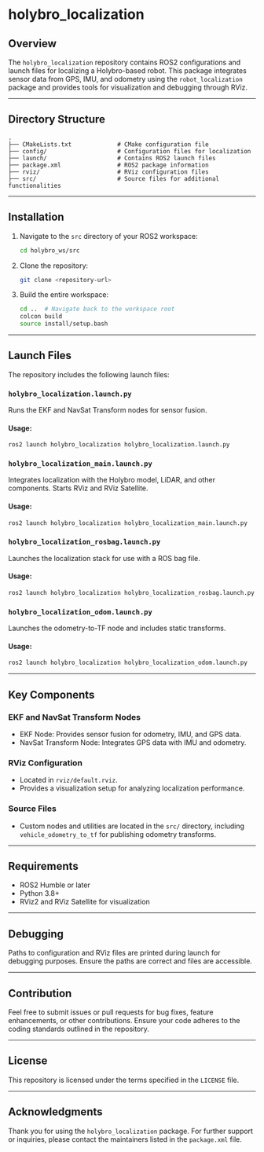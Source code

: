 # holybro_localization

## Overview
The `holybro_localization` repository contains ROS2 configurations and launch files for localizing a Holybro-based robot. This package integrates sensor data from GPS, IMU, and odometry using the `robot_localization` package and provides tools for visualization and debugging through RViz.

---

## Directory Structure
```
.
├── CMakeLists.txt             # CMake configuration file
├── config/                    # Configuration files for localization
├── launch/                    # Contains ROS2 launch files
├── package.xml                # ROS2 package information
├── rviz/                      # RViz configuration files
├── src/                       # Source files for additional functionalities
```

---

## Installation

1. Navigate to the `src` directory of your ROS2 workspace:
   ```bash
   cd holybro_ws/src
   ```

2. Clone the repository:
   ```bash
   git clone <repository-url>
   ```

3. Build the entire workspace:
   ```bash
   cd ..  # Navigate back to the workspace root
   colcon build
   source install/setup.bash
   ```

---

## Launch Files
The repository includes the following launch files:

### `holybro_localization.launch.py`
Runs the EKF and NavSat Transform nodes for sensor fusion.

#### Usage:
```bash
ros2 launch holybro_localization holybro_localization.launch.py
```

### `holybro_localization_main.launch.py`
Integrates localization with the Holybro model, LiDAR, and other components. Starts RViz and RViz Satellite.

#### Usage:
```bash
ros2 launch holybro_localization holybro_localization_main.launch.py
```

### `holybro_localization_rosbag.launch.py`
Launches the localization stack for use with a ROS bag file.

#### Usage:
```bash
ros2 launch holybro_localization holybro_localization_rosbag.launch.py
```

### `holybro_localization_odom.launch.py`
Launches the odometry-to-TF node and includes static transforms.

#### Usage:
```bash
ros2 launch holybro_localization holybro_localization_odom.launch.py
```

---

## Key Components

### EKF and NavSat Transform Nodes
- EKF Node: Provides sensor fusion for odometry, IMU, and GPS data.
- NavSat Transform Node: Integrates GPS data with IMU and odometry.

### RViz Configuration
- Located in `rviz/default.rviz`.
- Provides a visualization setup for analyzing localization performance.

### Source Files
- Custom nodes and utilities are located in the `src/` directory, including `vehicle_odometry_to_tf` for publishing odometry transforms.

---

## Requirements
- ROS2 Humble or later
- Python 3.8+
- RViz2 and RViz Satellite for visualization

---

## Debugging
Paths to configuration and RViz files are printed during launch for debugging purposes. Ensure the paths are correct and files are accessible.

---

## Contribution
Feel free to submit issues or pull requests for bug fixes, feature enhancements, or other contributions. Ensure your code adheres to the coding standards outlined in the repository.

---

## License
This repository is licensed under the terms specified in the `LICENSE` file.

---

## Acknowledgments
Thank you for using the `holybro_localization` package. For further support or inquiries, please contact the maintainers listed in the `package.xml` file.


